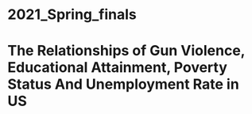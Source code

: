 # 2021_Spring_finals

# The Relationships of Gun Violence, Educational Attainment, Poverty Status And Unemployment Rate in US



